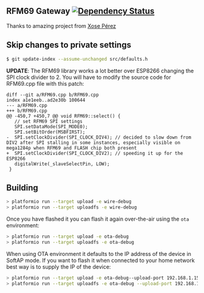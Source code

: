 ## RFM69 Gateway [![Dependency Status](https://dependencyci.com/github/rosterloh/rfm69gw/badge)](https://dependencyci.com/github/rosterloh/rfm69gw)

Thanks to amazing project from [Xose Pérez](https://bitbucket.org/xoseperez/rfm69gw)

## Skip changes to private settings
```bash
$ git update-index --assume-unchanged src/defaults.h
```

**UPDATE**: The RFM69 library works a lot better over ESP8266 changing the SPI clock divider to 2. You will have to modify the source code for RFM69.cpp file with this patch:

```
diff --git a/RFM69.cpp b/RFM69.cpp
index a1e1eeb..ad2e30b 100644
--- a/RFM69.cpp
+++ b/RFM69.cpp
@@ -450,7 +450,7 @@ void RFM69::select() {
   // set RFM69 SPI settings
   SPI.setDataMode(SPI_MODE0);
   SPI.setBitOrder(MSBFIRST);
-  SPI.setClockDivider(SPI_CLOCK_DIV4); // decided to slow down from DIV2 after SPI stalling in some instances, especially visible on mega1284p when RFM69 and FLASH chip both present
+  SPI.setClockDivider(SPI_CLOCK_DIV2); // speeding it up for the ESP8266
   digitalWrite(_slaveSelectPin, LOW);
 }
```

## Building
```bash
> platformio run --target upload -e wire-debug
> platformio run --target uploadfs -e wire-debug
```

Once you have flashed it you can flash it again over-the-air using the ```ota``` environment:

```bash
> platformio run --target upload -e ota-debug
> platformio run --target uploadfs -e ota-debug
```

When using OTA environment it defaults to the IP address of the device in SoftAP mode. If you want to flash it when connected to your home network best way is to supply the IP of the device:

```bash
> platformio run --target upload -e ota-debug--upload-port 192.168.1.151
> platformio run --target uploadfs -e ota-debug --upload-port 192.168.1.151
```
